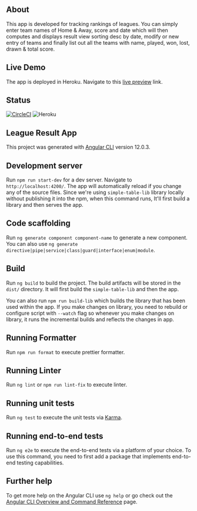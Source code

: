 ## About

This app is developed for tracking rankings of leagues. You can simply enter team names of Home & Away, score and date which will then
computes and displays result view sorting desc by date, modify or new entry of teams and finally list out all the teams with name, played, won, lost, drawn & total score.

## Live Demo

The app is deployed in Heroku. Navigate to this [live preview](http://league-result.herokuapp.com/) link.

## Status

[![CircleCI](https://circleci.com/gh/irowbin/league-app.svg?style=svg)](https://circleci.com/gh/irowbin/league-app)
![Heroku](https://heroku-badge.herokuapp.com/?app=league-result)

## League Result App

This project was generated with [Angular CLI](https://github.com/angular/angular-cli) version 12.0.3.

## Development server

Run `npm run start-dev` for a dev server. Navigate to `http://localhost:4200/`.
The app will automatically reload if you change any of the source files.
Since we're using `simple-table-lib` library locally without publishing it into the npm, when this command runs, It'll first build a library and then serves the app.

## Code scaffolding

Run `ng generate component component-name` to generate a new component. You can also use `ng generate directive|pipe|service|class|guard|interface|enum|module`.

## Build

Run `ng build` to build the project. The build artifacts will be stored in the `dist/` directory.
It will first build the `simple-table-lib` and then the app.

You can also run `npm run build-lib` which builds the library that has been used within the app. If you make changes on
library, you need to rebuild or configure script with `--watch` flag so whenever you make changes on library, it runs the incremental builds and reflects the changes in app.

## Running Formatter

Run `npm run format` to execute prettier formatter.

## Running Linter

Run `ng lint` or `npm run lint-fix` to execute linter.

## Running unit tests

Run `ng test` to execute the unit tests via [Karma](https://karma-runner.github.io).

## Running end-to-end tests

Run `ng e2e` to execute the end-to-end tests via a platform of your choice. To use this command, you need to first add a package that implements end-to-end testing capabilities.

## Further help

To get more help on the Angular CLI use `ng help` or go check out the [Angular CLI Overview and Command Reference](https://angular.io/cli) page.
